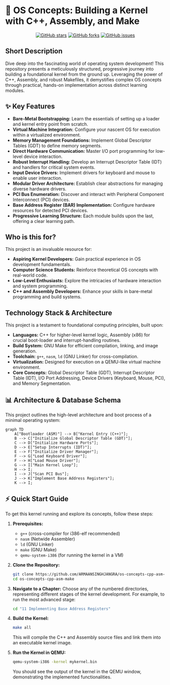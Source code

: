 # 🚀 OS Concepts: Building a Kernel with C++, Assembly, and Make

<p align="center">
  <a href="https://github.com/ARMAANSINGHJANGRA/os-concepts-cpp-asm-make/stargazers"><img src="https://img.shields.io/github/stars/ARMAANSINGHJANGRA/os-concepts-cpp-asm-make?style=for-the-badge" alt="GitHub stars"></a>
  <a href="https://github.com/ARMAANSINGHJANGRA/os-concepts-cpp-asm-make/network/members"><img src="https://img.shields.io/github/forks/ARMAANSINGHJANGRA/os-concepts-cpp-asm-make?style=for-the-badge" alt="GitHub forks"></a>
  <a href="https://github.com/ARMAANSINGHJANGRA/os-concepts-cpp-asm-make/issues"><img src="https://img.shields.io/github/issues/ARMAANSINGHJANGRA/os-concepts-cpp-asm-make?style=for-the-badge" alt="GitHub issues"></a>
</p>

## Short Description
Dive deep into the fascinating world of operating system development! This repository presents a meticulously structured, progressive journey into building a foundational kernel from the ground up. Leveraging the power of C++, Assembly, and robust Makefiles, it demystifies complex OS concepts through practical, hands-on implementation across distinct learning modules.

## ✨ Key Features
*   **Bare-Metal Bootstrapping:** Learn the essentials of setting up a loader and kernel entry point from scratch.
*   **Virtual Machine Integration:** Configure your nascent OS for execution within a virtualized environment.
*   **Memory Management Foundations:** Implement Global Descriptor Tables (GDT) to define memory segments.
*   **Direct Hardware Communication:** Master I/O port programming for low-level device interaction.
*   **Robust Interrupt Handling:** Develop an Interrupt Descriptor Table (IDT) and handlers for critical system events.
*   **Input Device Drivers:** Implement drivers for keyboard and mouse to enable user interaction.
*   **Modular Driver Architecture:** Establish clear abstractions for managing diverse hardware drivers.
*   **PCI Bus Enumeration:** Discover and interact with Peripheral Component Interconnect (PCI) devices.
*   **Base Address Register (BAR) Implementation:** Configure hardware resources for detected PCI devices.
*   **Progressive Learning Structure:** Each module builds upon the last, offering a clear learning path.

## Who is this for?
This project is an invaluable resource for:
*   **Aspiring Kernel Developers:** Gain practical experience in OS development fundamentals.
*   **Computer Science Students:** Reinforce theoretical OS concepts with real-world code.
*   **Low-Level Enthusiasts:** Explore the intricacies of hardware interaction and system programming.
*   **C++ and Assembly Developers:** Enhance your skills in bare-metal programming and build systems.

## Technology Stack & Architecture
This project is a testament to foundational computing principles, built upon:
*   **Languages:** C++ for higher-level kernel logic, Assembly (x86) for crucial boot-loader and interrupt-handling routines.
*   **Build System:** GNU Make for efficient compilation, linking, and image generation.
*   **Toolchain:** `g++`, `nasm`, `ld` (GNU Linker) for cross-compilation.
*   **Virtualization:** Designed for execution on a QEMU-like virtual machine environment.
*   **Core Concepts:** Global Descriptor Table (GDT), Interrupt Descriptor Table (IDT), I/O Port Addressing, Device Drivers (Keyboard, Mouse, PCI), and Memory Segmentation.

## 📊 Architecture & Database Schema
This project outlines the high-level architecture and boot process of a minimal operating system:

```mermaid
graph TD
    A["Bootloader (ASM)"] --> B["Kernel Entry (C++)"];
    B --> C["Initialize Global Descriptor Table (GDT)"];
    C --> D["Initialize Hardware Ports"];
    D --> E["Setup Interrupts (IDT)"];
    E --> F["Initialize Driver Manager"];
    F --> G["Load Keyboard Driver"];
    F --> H["Load Mouse Driver"];
    G --> I["Main Kernel Loop"];
    H --> I;
    I --> J["Scan PCI Bus"];
    J --> K["Implement Base Address Registers"];
    K --> I;
```

## ⚡ Quick Start Guide
To get this kernel running and explore its concepts, follow these steps:

1.  **Prerequisites:**
    *   `g++` (cross-compiler for i386-elf recommended)
    *   `nasm` (Netwide Assembler)
    *   `ld` (GNU Linker)
    *   `make` (GNU Make)
    *   `qemu-system-i386` (for running the kernel in a VM)

2.  **Clone the Repository:**
    ```bash
    git clone https://github.com/ARMAANSINGHJANGRA/os-concepts-cpp-asm-make.git
    cd os-concepts-cpp-asm-make
    ```

3.  **Navigate to a Chapter:**
    Choose any of the numbered directories, representing different stages of the kernel development. For example, to run the most advanced stage:
    ```bash
    cd "11 Implementing Base Address Registers"
    ```

4.  **Build the Kernel:**
    ```bash
    make all
    ```
    This will compile the C++ and Assembly source files and link them into an executable kernel image.

5.  **Run the Kernel in QEMU:**
    ```bash
    qemu-system-i386 -kernel mykernel.bin
    ```
    You should see the output of the kernel in the QEMU window, demonstrating the implemented functionalities.